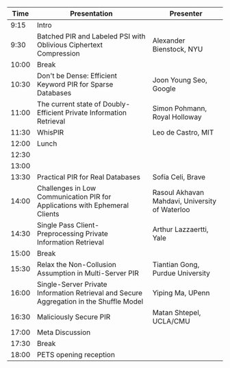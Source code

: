 | **Time** | **Presentation**                             | **Presenter**                            |
|----------|----------------------------------------------|------------------------------------------|
| 9:15     | Intro |
| 9:30     | Batched PIR and Labeled PSI with Oblivious Ciphertext Compression                                            | Alexander Bienstock, NYU                               |
| 10:00    | Break                                          | 
| 10:30    | Don't be Dense: Efficient Keyword PIR for Sparse Databases                                          | Joon Young Seo, Google                         |
| 11:00    | The current state of Doubly-Efficient Private Information Retrieval                                          | Simon Pohmann, Royal Holloway                         |
| 11:30    | WhisPIR                                       | Leo de Castro, MIT                       |
| 12:00    | Lunch                                       |
| 12:30    |
| 13:00    |
| 13:30    | Practical PIR for Real Databases | Sofía Celi, Brave |
| 14:00 | Challenges in Low Communication PIR for Applications with Ephemeral Clients | Rasoul Akhavan Mahdavi, University of Waterloo |
| 14:30 | Single Pass Client-Preprocessing Private Information Retrieval | Arthur Lazzaertti, Yale |
| 15:00 | Break |
| 15:30 | Relax the Non-Collusion Assumption in Multi-Server PIR | Tiantian Gong, Purdue University |
| 16:00 | Single-Server Private Information Retrieval and Secure Aggregation in the Shuffle Model | Yiping Ma, UPenn |
| 16:30 | Maliciously Secure PIR | Matan Shtepel, UCLA/CMU |
| 17:00 | Meta Discussion |
| 17:30 | Break|
| 18:00 | PETS opening reception |

